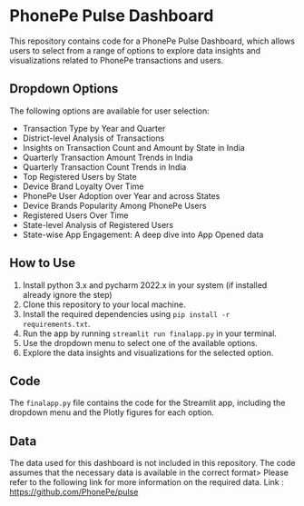 # PhonePe Pulse Dashboard

This repository contains code for a PhonePe Pulse Dashboard, which allows users to select from a range of options to explore data insights and visualizations related to PhonePe transactions and users.

## Dropdown Options

The following options are available for user selection:

- Transaction Type by Year and Quarter
- District-level Analysis of Transactions
- Insights on Transaction Count and Amount by State in India
- Quarterly Transaction Amount Trends in India
- Quarterly Transaction Count Trends in India
- Top Registered Users by State
- Device Brand Loyalty Over Time
- PhonePe User Adoption over Year and across States
- Device Brands Popularity Among PhonePe Users
- Registered Users Over Time
- State-level Analysis of Registered Users
- State-wise App Engagement: A deep dive into App Opened data

## How to Use
1. Install python 3.x and pycharm 2022.x in your system (if installed already ignore the step)
1. Clone this repository to your local machine.
2. Install the required dependencies using `pip install -r requirements.txt`.
3. Run the app by running `streamlit run finalapp.py` in your terminal.
4. Use the dropdown menu to select one of the available options.
5. Explore the data insights and visualizations for the selected option.

## Code

The `finalapp.py` file contains the code for the Streamlit app, including the dropdown menu and the Plotly figures for each option.

## Data

The data used for this dashboard is not included in this repository. The code assumes that the necessary data is available in the correct format> Please refer to the following link for more information on the required data.
Link : https://github.com/PhonePe/pulse
